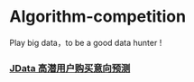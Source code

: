 # Algorithm-competition
Play big data，to be a good data hunter !

### [JData 高潜用户购买意向预测](http://www.datafountain.cn/#/competitions/247/intro)
